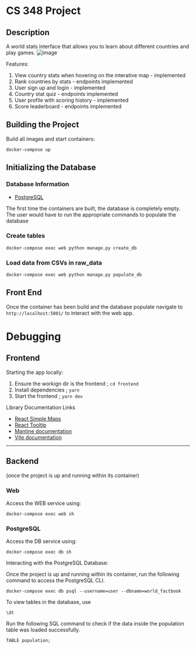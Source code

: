 # CS 348 Project

## Description
A world stats interface that allows you to learn about different countries and play games.
![image](https://user-images.githubusercontent.com/57971748/228081489-cbc4c5d8-fc1b-4e13-836f-f0b24f7e075d.png)

Features:
1. View country stats when hovering on the interative map - implemented
2. Rank countries by stats - endpoints implemented
3. User sign up and login - implemented
4. Country stat quiz - endpoints implemented
5. User profile with scoring history - implemented
6. Score leaderboard - endpoints implemented

## Building the Project
Build all images and start containers:
```
docker-compose up
```

## Initializing the Database

### Database Information
- [PostgreSQL](https://www.postgresql.org/download/)


The first time the containers are built, the database is completely empty. The user would have to run the appropriate commands to populate the database

### Create tables
```
docker-compose exec web python manage.py create_db
```

### Load data from CSVs in raw_data
```
docker-compose exec web python manage.py populate_db
```

## Front End

Once the container has been build and the database populate navigate to `http://localhost:5001/` to interact with the web app.

# Debugging

## Frontend
Starting the app locally:
1. Ensure the workign dir is the frontend ; `cd frontend`
2. Install dependencies ; `yarn`
3. Start the frontend ; `yarn dev`

Library Documentation Links

- [React Simple Maps](https://www.react-simple-maps.io/)
- [React Tooltip](https://react-tooltip.com/)
- [Mantine documentation](https://mantine.dev/)
- [Vite documentation](https://vitejs.dev/)

________________________________________________

## Backend
(once the project is up and running within its container)

### Web
Access the WEB service using:
```
docker-compose exec web sh
```

### PostgreSQL
Access the DB service using:
```
docker-compose exec db sh
```

Interacting with the PostgreSQL Database:

Once the project is up and running within its container, run the following command to access the PostgreSQL CLI.
```
docker-compose exec db psql --username=user --dbname=world_factbook
```


To view tables in the database, use 
```
\dt
```

Run the following SQL command to check if the data inside the population table was loaded successfully.
```
TABLE population;
```

